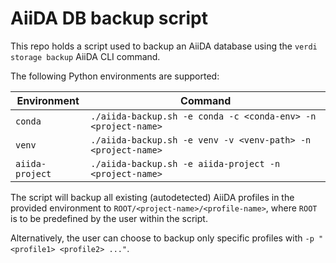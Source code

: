 # AiiDA DB backup script

This repo holds a script used to backup an AiiDA database using the `verdi storage backup` AiiDA CLI command.

The following Python environments are supported:

| Environment     | Command                                                     |
|-----------------|-------------------------------------------------------------|
| `conda`         | `./aiida-backup.sh -e conda -c <conda-env> -n <project-name>` |
| `venv`          | `./aiida-backup.sh -e venv -v <venv-path> -n <project-name>`  |
| `aiida-project` | `./aiida-backup.sh -e aiida-project -n <project-name>`        |

The script will backup all existing (autodetected) AiiDA profiles in the provided environment to `ROOT/<project-name>/<profile-name>`, where `ROOT` is to be predefined by the user within the script.

Alternatively, the user can choose to backup only specific profiles with `-p "<profile1> <profile2> ..."`.
